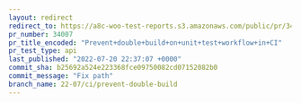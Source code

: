 ```yaml
---
layout: redirect
redirect_to: https://a8c-woo-test-reports.s3.amazonaws.com/public/pr/34007/api/index.html
pr_number: 34007
pr_title_encoded: "Prevent+double+build+on+unit+test+workflow+in+CI"
pr_test_type: api
last_published: "2022-07-20 22:37:07 +0000"
commit_sha: b25692a524e223368fce09750082cd07152082b0
commit_message: "Fix path"
branch_name: 22-07/ci/prevent-double-build
---
```

